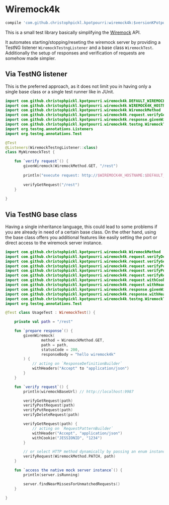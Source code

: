 # Wiremock4k

```groovy
compile 'com.github.christophpickl.kpotpourri:wiremock4k:$versionKPotpourri'
```

This is a small test library basically simplifying the [Wiremock](http://wiremock.org/) API.

It automates starting/stopping/reseting the wiremock server by providing a TestNG listener `WiremockTestngListener`
and a base class `WiremockTest`. Additionally the setup of responses and verification of requests are somehow made simpler.

## Via TestNG listener

This is the preferred approach, as it does not limit you in having only a single base class or a single test runner like in JUnit.

```kotlin
import com.github.christophpickl.kpotpourri.wiremock4k.DEFAULT_WIREMOCK4K_PORT
import com.github.christophpickl.kpotpourri.wiremock4k.WIREMOCK4K_HOSTNAME
import com.github.christophpickl.kpotpourri.wiremock4k.WiremockMethod
import com.github.christophpickl.kpotpourri.wiremock4k.request.verifyGetRequest
import com.github.christophpickl.kpotpourri.wiremock4k.response.givenWiremock
import com.github.christophpickl.kpotpourri.wiremock4k.testng.WiremockTestngListener
import org.testng.annotations.Listeners
import org.testng.annotations.Test

@Test
@Listeners(WiremockTestngListener::class)
class MyWiremockTest {

    fun `verify request`() {
        givenWiremock(WiremockMethod.GET, "/rest")
        
        println("execute request: http://$WIREMOCK4K_HOSTNAME:$DEFAULT_WIREMOCK4K_PORT/rest")
        
        verifyGetRequest("/rest")
    }
    
}
```

## Via TestNG base class

Having a single inheritance language, this could lead to some problems if you are already in need of a certain base class.
On the other hand, using the base class offers you additional features like easily setting the port or direct access
to the wiremock server instance.

```kotlin
import com.github.christophpickl.kpotpourri.wiremock4k.WiremockMethod
import com.github.christophpickl.kpotpourri.wiremock4k.request.verifyDeleteRequest
import com.github.christophpickl.kpotpourri.wiremock4k.request.verifyGetRequest
import com.github.christophpickl.kpotpourri.wiremock4k.request.verifyPostRequest
import com.github.christophpickl.kpotpourri.wiremock4k.request.verifyPutRequest
import com.github.christophpickl.kpotpourri.wiremock4k.request.verifyRequest
import com.github.christophpickl.kpotpourri.wiremock4k.request.withCookie
import com.github.christophpickl.kpotpourri.wiremock4k.request.withHeader
import com.github.christophpickl.kpotpourri.wiremock4k.response.givenWiremock
import com.github.christophpickl.kpotpourri.wiremock4k.response.withHeaders
import com.github.christophpickl.kpotpourri.wiremock4k.testng.WiremockTest
import org.testng.annotations.Test

@Test class UsageTest : WiremockTest() {

    private val path = "/rest"

    fun `prepare response`() {
        givenWiremock(
                method = WiremockMethod.GET,
                path = path,
                statusCode = 200,
                responseBody = "hello wiremock4k"
        ) {
            // acting on `ResponseDefinitionBuilder`
            withHeaders("Accept" to "application/json")
        }
    }

    fun `verify request`() {
        println(wiremockBaseUrl) // http://localhost:9987

        verifyGetRequest(path)
        verifyPostRequest(path)
        verifyPutRequest(path)
        verifyDeleteRequest(path)

        verifyGetRequest(path) {
            // acting on `RequestPatternBuilder`
            withHeader("Accept", "application/json")
            withCookie("JESSIONID", "1234")
        }

        // or select HTTP method dynamically by passing an enum instance
        verifyRequest(WiremockMethod.PATCH, path)
    }

    fun `access the native mock server instance`() {
        println(server.isRunning)

        server.findNearMissesForUnmatchedRequests()
    }

}
```
